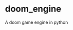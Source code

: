 # doom_engine

<!--
#groups
Rendering

#languages
Python

#frames and libs

-->

A doom game engine in python
